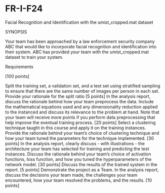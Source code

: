 # FR-I-F24
Facial Recognition and Identification with the umist_cropped.mat dataset

SYNOPSIS

Your team has been approached by a law enforcement security company ABC that would like to incorporate facial recognition and identification into their system. ABC has provided your team with the umist_cropped.mat dataset to train your system.

Requirements

[100 points]

Split the training set, a validation set, and a test set using stratified sampling to ensure that there are the same number of images per person in each set. Provide your rationale for the split ratio [5 points]
In the analysis report, discuss the rationale behind how your team preprocess the data. Include the mathematical equations used and any dimensionality reduction applied to the instanced and discuss its relevance to the problem at hand. Note that your team will receive more points if you perform data preprocessing that help improve the eventual training process. [20 points]
Select a clustering technique taught in this course and apply it on the training instances. Provide the rationale behind your team’s choice of clustering technique and how your team tuned the parameters for the technique implemented. [30 points]
In the analysis report, clearly discuss - with illustrations - the architecture your team has selected for training and predicting the test instances. Discuss the rationale behind your team’s choice of activation functions, loss function, and how you tuned the hyperparameters of the network model. [30 points]
Discuss the results of the trained system in the report. [5 points]
Demonstrate the project as a Team. In the analysis report, discuss the decisions your team made, the challenges your team encountered, how your team resolved the problems, and the results. [10 points]
